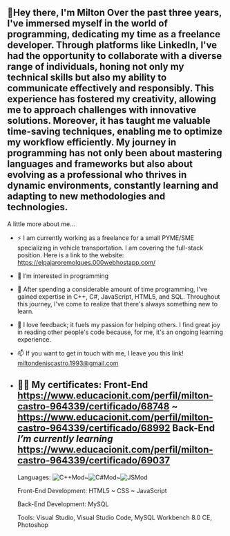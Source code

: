 👋Hey there, I'm Milton
Over the past three years, I've immersed myself in the world of programming, dedicating my time as a freelance developer. Through platforms like LinkedIn, I've had the opportunity to collaborate with a diverse range of individuals, honing not only my technical skills but also my ability to communicate effectively and responsibly. This experience has fostered my creativity, allowing me to approach challenges with innovative solutions. Moreover, it has taught me valuable time-saving techniques, enabling me to optimize my workflow efficiently. My journey in programming has not only been about mastering languages and frameworks but also about evolving as a professional who thrives in dynamic environments, constantly learning and adapting to new methodologies and technologies.
----------------------------------
A little more about me...
- ⚡ I am currently working as a freelance for a small PYME/SME specializing in vehicle transportation. I am covering the full-stack position. Here is a link to the website: https://elpajaroremolques.000webhostapp.com/
- 👀 I’m interested in programming

- 🌱 After spending a considerable amount of time programming, I've gained expertise in C++, C#, JavaScript, HTML5, and SQL. Throughout this journey, I've come to realize that there's always something new to learn.
- 💞️ I love feedback; it fuels my passion for helping others. I find great joy in reading other people's code because, for me, it's an ongoing learning experience.
- 📫 If you want to get in touch with me, I leave you this link! miltondeniscastro.1993@gmail.com
- 👨‍💻 My certificates:
      Front-End
              https://www.educacionit.com/perfil/milton-castro-964339/certificado/68748 ~ https://www.educacionit.com/perfil/milton-castro-964339/certificado/68992
      Back-End      *I’m currently learning*
              https://www.educacionit.com/perfil/milton-castro-964339/certificado/69037
  ----------------------------------------------------------
  Languages:
    ![C++Mod](https://github.com/MiltonCastro93/MiltonCastro93/assets/159483393/f058494e-71c8-4f86-887c-27e943778d0f)~![C#Mod](https://github.com/MiltonCastro93/MiltonCastro93/assets/159483393/bff6f2c5-3084-493c-8bab-757852a10d89)~![JSMod](https://github.com/MiltonCastro93/MiltonCastro93/assets/159483393/23e654c8-c076-4d49-b7fc-71fabeb022d2)




  Front-End Development:
    HTML5      ~      CSS      ~      JavaScript

  Back-End Development:
    MySQL

  Tools:
    Visual Studio, Visual Studio Code, MySQL Workbench 8.0 CE, Photoshop

<!---
MiltonCastro93/MiltonCastro93 is a ✨ special ✨ repository because its `README.md` (this file) appears on your GitHub profile.
You can click the Preview link to take a look at your changes.
--->
